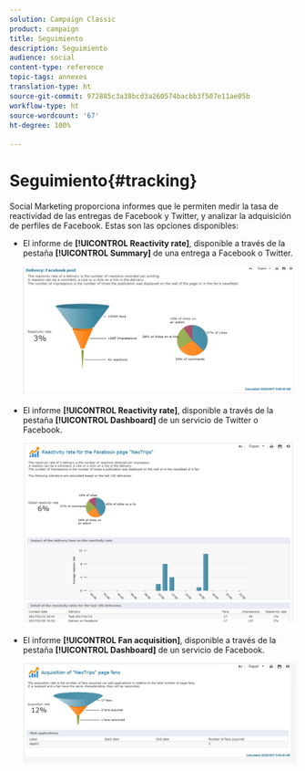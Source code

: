 ```yaml
---
solution: Campaign Classic
product: campaign
title: Seguimiento
description: Seguimiento
audience: social
content-type: reference
topic-tags: annexes
translation-type: ht
source-git-commit: 972885c3a38bcd3a260574bacbb3f507e11ae05b
workflow-type: ht
source-wordcount: '67'
ht-degree: 100%

---
```



# Seguimiento{#tracking}

Social Marketing proporciona informes que le permiten medir la tasa de reactividad de las entregas de Facebook y Twitter, y analizar la adquisición de perfiles de Facebook. Estas son las opciones disponibles:

* El informe de **[!UICONTROL Reactivity rate]**, disponible a través de la pestaña **[!UICONTROL Summary]** de una entrega a Facebook o Twitter.

   ![](assets/social_report_3.png)

* El informe **[!UICONTROL Reactivity rate]**, disponible a través de la pestaña **[!UICONTROL Dashboard]** de un servicio de Twitter o Facebook.

   ![](assets/social_report_2.png)

* El informe **[!UICONTROL Fan acquisition]**, disponible a través de la pestaña **[!UICONTROL Dashboard]** de un servicio de Facebook.

   ![](assets/social_report_1.png)

